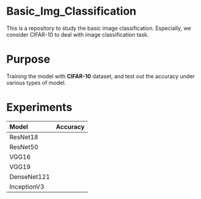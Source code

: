 # Basic_Img_Classification

This is a repository to study the basic image classification.
Especially, we consider CIFAR-10 to deal with image classification task.

# Purpose
Training the model with **CIFAR-10** dataset, and test out the accuracy under various types of model.

# Experiments

| Model |  Accuracy  |  
| :------------ | :------------|
| ResNet18 | |
| ResNet50 | |
| VGG16 | |
| VGG19 | |
| DenseNet121 | |
| InceptionV3 | |

